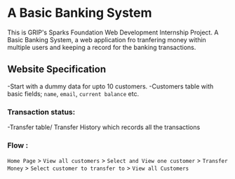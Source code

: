 # A Basic Banking System
This is GRIP's Sparks Foundation Web Development Internship Project.
A Basic Banking System, a web application fro tranfering money within multiple users and keeping a record for the banking transactions.

## Website Specification
-Start with a dummy data for upto 10 customers.
-Customers table with basic fields; `name`, `email`, `current balance` etc.

### Transaction status:
-Transfer table/ Transfer History which records all the transactions

### Flow : 
 `Home Page` > `View all customers` > `Select and View one customer` > `Transfer Money` > `Select customer to transfer to` > `View all Customers`
